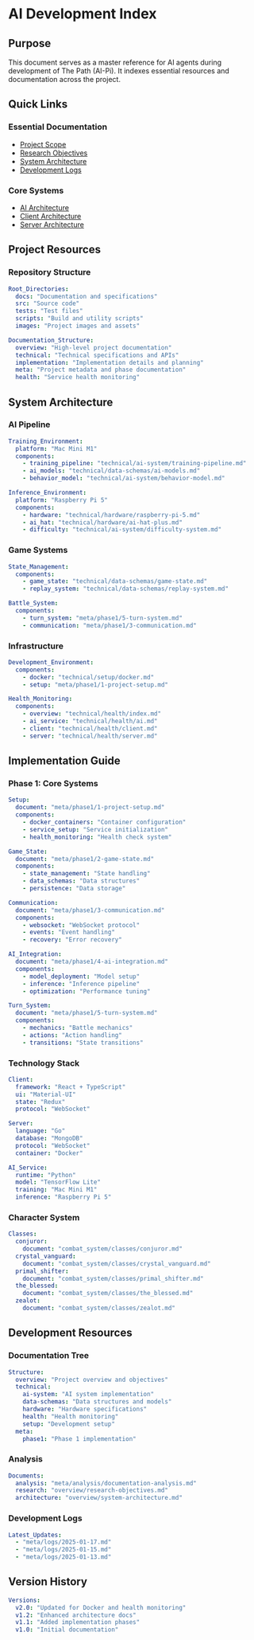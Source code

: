 # AI Development Index

## Purpose

This document serves as a master reference for AI agents during development of The Path (AI-Pi). It indexes essential resources and documentation across the project.

## Quick Links

### Essential Documentation
- [Project Scope](overview/project-scope.md)
- [Research Objectives](overview/research-objectives.md)
- [System Architecture](overview/system-architecture.md)
- [Development Logs](meta/logs/index.md)

### Core Systems
- [AI Architecture](meta/implementation/ai/architecture.md)
- [Client Architecture](meta/implementation/client/architecture.md)
- [Server Architecture](meta/implementation/server/architecture.md)

## Project Resources

### Repository Structure
```yaml
Root_Directories:
  docs: "Documentation and specifications"
  src: "Source code"
  tests: "Test files"
  scripts: "Build and utility scripts"
  images: "Project images and assets"

Documentation_Structure:
  overview: "High-level project documentation"
  technical: "Technical specifications and APIs"
  implementation: "Implementation details and planning"
  meta: "Project metadata and phase documentation"
  health: "Service health monitoring"
```

## System Architecture

### AI Pipeline
```yaml
Training_Environment:
  platform: "Mac Mini M1"
  components:
    - training_pipeline: "technical/ai-system/training-pipeline.md"
    - ai_models: "technical/data-schemas/ai-models.md"
    - behavior_model: "technical/ai-system/behavior-model.md"

Inference_Environment:
  platform: "Raspberry Pi 5"
  components:
    - hardware: "technical/hardware/raspberry-pi-5.md"
    - ai_hat: "technical/hardware/ai-hat-plus.md"
    - difficulty: "technical/ai-system/difficulty-system.md"
```

### Game Systems
```yaml
State_Management:
  components:
    - game_state: "technical/data-schemas/game-state.md"
    - replay_system: "technical/data-schemas/replay-system.md"

Battle_System:
  components:
    - turn_system: "meta/phase1/5-turn-system.md"
    - communication: "meta/phase1/3-communication.md"
```

### Infrastructure
```yaml
Development_Environment:
  components:
    - docker: "technical/setup/docker.md"
    - setup: "meta/phase1/1-project-setup.md"

Health_Monitoring:
  components:
    - overview: "technical/health/index.md"
    - ai_service: "technical/health/ai.md"
    - client: "technical/health/client.md"
    - server: "technical/health/server.md"
```

## Implementation Guide

### Phase 1: Core Systems
```yaml
Setup:
  document: "meta/phase1/1-project-setup.md"
  components:
    - docker_containers: "Container configuration"
    - service_setup: "Service initialization"
    - health_monitoring: "Health check system"

Game_State:
  document: "meta/phase1/2-game-state.md"
  components:
    - state_management: "State handling"
    - data_schemas: "Data structures"
    - persistence: "Data storage"

Communication:
  document: "meta/phase1/3-communication.md"
  components:
    - websocket: "WebSocket protocol"
    - events: "Event handling"
    - recovery: "Error recovery"

AI_Integration:
  document: "meta/phase1/4-ai-integration.md"
  components:
    - model_deployment: "Model setup"
    - inference: "Inference pipeline"
    - optimization: "Performance tuning"

Turn_System:
  document: "meta/phase1/5-turn-system.md"
  components:
    - mechanics: "Battle mechanics"
    - actions: "Action handling"
    - transitions: "State transitions"
```

### Technology Stack
```yaml
Client:
  framework: "React + TypeScript"
  ui: "Material-UI"
  state: "Redux"
  protocol: "WebSocket"

Server:
  language: "Go"
  database: "MongoDB"
  protocol: "WebSocket"
  container: "Docker"

AI_Service:
  runtime: "Python"
  model: "TensorFlow Lite"
  training: "Mac Mini M1"
  inference: "Raspberry Pi 5"
```

### Character System
```yaml
Classes:
  conjuror:
    document: "combat_system/classes/conjuror.md"
  crystal_vanguard:
    document: "combat_system/classes/crystal_vanguard.md"
  primal_shifter:
    document: "combat_system/classes/primal_shifter.md"
  the_blessed:
    document: "combat_system/classes/the_blessed.md"
  zealot:
    document: "combat_system/classes/zealot.md"
```

## Development Resources

### Documentation Tree
```yaml
Structure:
  overview: "Project overview and objectives"
  technical:
    ai-system: "AI system implementation"
    data-schemas: "Data structures and models"
    hardware: "Hardware specifications"
    health: "Health monitoring"
    setup: "Development setup"
  meta:
    phase1: "Phase 1 implementation"
```

### Analysis
```yaml
Documents:
  analysis: "meta/analysis/documentation-analysis.md"
  research: "overview/research-objectives.md"
  architecture: "overview/system-architecture.md"
```

### Development Logs
```yaml
Latest_Updates:
  - "meta/logs/2025-01-17.md"
  - "meta/logs/2025-01-15.md"
  - "meta/logs/2025-01-13.md"
```

## Version History
```yaml
Versions:
  v2.0: "Updated for Docker and health monitoring"
  v1.2: "Enhanced architecture docs"
  v1.1: "Added implementation phases"
  v1.0: "Initial documentation"
